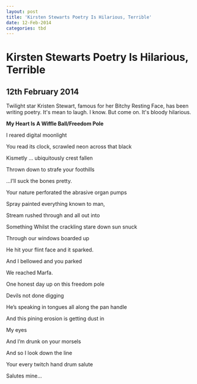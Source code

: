 ```yaml
---
layout: post
title: 'Kirsten Stewarts Poetry Is Hilarious, Terrible'
date: 12-Feb-2014
categories: tbd
---
```


# Kirsten Stewarts Poetry Is Hilarious, Terrible

## 12th February 2014

 

Twilight star Kristen Stewart,   famous for her Bitchy Resting Face,   has been writing poetry. It's mean to laugh. I know. But come on. It's bloody hilarious.

**My Heart Is A Wiffle Ball/Freedom Pole**

I reared digital moonlight

You read its clock,   scrawled neon across that black

Kismetly … ubiquitously crest fallen

Thrown down to strafe your foothills

…I’ll suck the bones pretty.

Your nature perforated the abrasive organ pumps

Spray painted everything known to man,

Stream rushed through and all out into

Something Whilst the crackling stare down sun snuck

Through our windows boarded up

He hit your flint face and it sparked.

And I bellowed and you parked

We reached Marfa.

One honest day up on this freedom pole

Devils not done digging

He’s speaking in tongues all along the pan handle

And this pining erosion is getting dust in

My eyes

And I’m drunk on your morsels

And so I look down the line

Your every twitch hand drum salute

Salutes mine...

 
